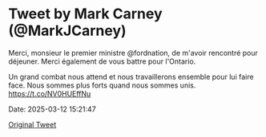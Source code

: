 # Tweet by Mark Carney (@MarkJCarney)

Merci, monsieur le premier ministre @fordnation, de m'avoir rencontré pour déjeuner. Merci également de vous battre pour l'Ontario.  

Un grand combat nous attend et nous travaillerons ensemble pour lui faire face. Nous sommes plus forts quand nous sommes unis. https://t.co/NV0HUEffNu

Date: 2025-03-12 15:21:47

[Original Tweet](https://x.com/MarkJCarney/status/1899843268868727078)
